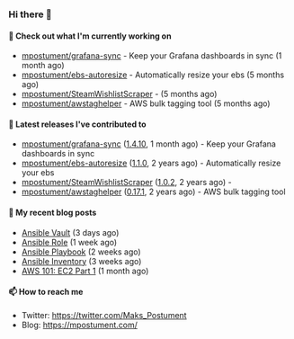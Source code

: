### Hi there 👋

#### 👷 Check out what I'm currently working on

- [mpostument/grafana-sync](https://github.com/mpostument/grafana-sync) - Keep your Grafana dashboards in sync (1 month ago)
- [mpostument/ebs-autoresize](https://github.com/mpostument/ebs-autoresize) - Automatically resize your ebs (5 months ago)
- [mpostument/SteamWishlistScraper](https://github.com/mpostument/SteamWishlistScraper) -  (5 months ago)
- [mpostument/awstaghelper](https://github.com/mpostument/awstaghelper) - AWS bulk tagging tool (5 months ago)

#### 🔭 Latest releases I've contributed to

- [mpostument/grafana-sync](https://github.com/mpostument/grafana-sync) ([1.4.10](https://github.com/mpostument/grafana-sync/releases/tag/1.4.10), 1 month ago) - Keep your Grafana dashboards in sync
- [mpostument/ebs-autoresize](https://github.com/mpostument/ebs-autoresize) ([1.1.0](https://github.com/mpostument/ebs-autoresize/releases/tag/1.1.0), 2 years ago) - Automatically resize your ebs
- [mpostument/SteamWishlistScraper](https://github.com/mpostument/SteamWishlistScraper) ([1.0.2](https://github.com/mpostument/SteamWishlistScraper/releases/tag/1.0.2), 2 years ago) - 
- [mpostument/awstaghelper](https://github.com/mpostument/awstaghelper) ([0.17.1](https://github.com/mpostument/awstaghelper/releases/tag/0.17.1), 2 years ago) - AWS bulk tagging tool

#### 📜 My recent blog posts

- [Ansible Vault](https://mpostument.com/2022/10/19/ansible-vault/) (3 days ago)
- [Ansible Role](https://mpostument.com/2022/10/15/ansible-role/) (1 week ago)
- [Ansible Playbook](https://mpostument.com/2022/10/04/ansible-playbook/) (2 weeks ago)
- [Ansible Inventory](https://mpostument.com/2022/09/27/ansible-inventory/) (3 weeks ago)
- [AWS 101: EC2 Part 1](https://mpostument.com/2022/09/22/aws-101-ec2-part-1/) (1 month ago)

#### 📫 How to reach me

- Twitter: https://twitter.com/Maks_Postument
- Blog: https://mpostument.com/
